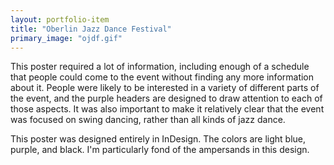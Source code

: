 ```yaml
---
layout: portfolio-item
title: "Oberlin Jazz Dance Festival"
primary_image: "ojdf.gif"
---
```


This poster required a lot of information, including enough of a schedule that people could come to the event without finding any more information about it. People were likely to be interested in a variety of different parts of the event, and the purple headers are designed to draw attention to each of those aspects. It was also important to make it relatively clear that the event was focused on swing dancing, rather than all kinds of jazz dance.

This poster was designed entirely in InDesign. The colors are light blue, purple, and black. I'm particularly fond of the ampersands in this design.
